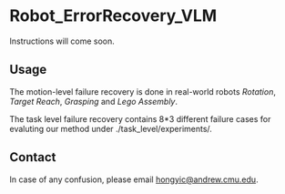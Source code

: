 # Robot_ErrorRecovery_VLM

Instructions will come soon.


## Usage
The motion-level failure recovery is done in real-world robots *Rotation*, *Target Reach*, *Grasping* and *Lego Assembly*.

The task level failure recovery contains 8*3 different failure cases for evaluting our method under ./task_level/experiments/.


## Contact

In case of any confusion, please email hongyic@andrew.cmu.edu.
